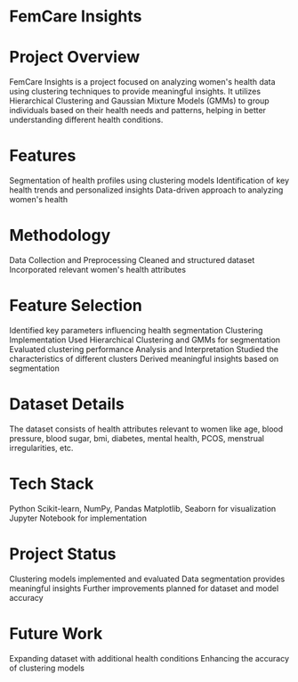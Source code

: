 # FemCare Insights

# Project Overview
FemCare Insights is a project focused on analyzing women's health data using clustering techniques to provide meaningful insights. It utilizes Hierarchical Clustering and Gaussian Mixture Models (GMMs) to group individuals based on their health needs and patterns, helping in better understanding different health conditions.

# Features
Segmentation of health profiles using clustering models
Identification of key health trends and personalized insights
Data-driven approach to analyzing women's health

# Methodology
Data Collection and Preprocessing
Cleaned and structured dataset
Incorporated relevant women's health attributes

# Feature Selection
Identified key parameters influencing health segmentation
Clustering Implementation
Used Hierarchical Clustering and GMMs for segmentation
Evaluated clustering performance
Analysis and Interpretation
Studied the characteristics of different clusters
Derived meaningful insights based on segmentation

# Dataset Details
The dataset consists of health attributes relevant to women like age, blood pressure, blood sugar, bmi, diabetes, mental health, PCOS, menstrual irregularities, etc.

# Tech Stack
Python
Scikit-learn, NumPy, Pandas
Matplotlib, Seaborn for visualization
Jupyter Notebook for implementation

# Project Status
Clustering models implemented and evaluated
Data segmentation provides meaningful insights
Further improvements planned for dataset and model accuracy

# Future Work
Expanding dataset with additional health conditions
Enhancing the accuracy of clustering models
